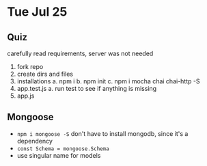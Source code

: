# Tue Jul 25

## Quiz

carefully read requirements, server was not needed

1. fork repo
2. create dirs and files
3. installations
  a. npm i
  b. npm init
  c. npm i mocha chai chai-http -S
4. app.test.js
  a. run test to see if anything is missing
5. app.js

## Mongoose

* `npm i mongoose -S` don't have to install mongodb, since it's a dependency
* `const Schema = mongoose.Schema`
* use singular name for models
 